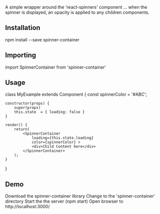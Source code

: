 A simple wrapper around the 'react-spinners' component ... when the spinner is displayed, an opacity is applied to any children components.

## Installation

npm install --save spinner-container

## Importing

import SpinnerContainer from 'spinner-container'

## Usage

class MyExample extends Component {
    const spinnerColor = '#ABC';

    constructor(props) {
        super(props)
        this.state  = { loading: false }
    }

    render() {
        return(
            <SpinnerContainer
                loading={this.state.loading}
                color={spinnerColor} >
                <div>Child Content here</div>
            </SpinnerContainer>
        );
    }
}

## Demo

Download the spinner-container library
Change to the 'spinner-container' directory
Start the the server (npm start)
Open browser to http://localhost:3000/
